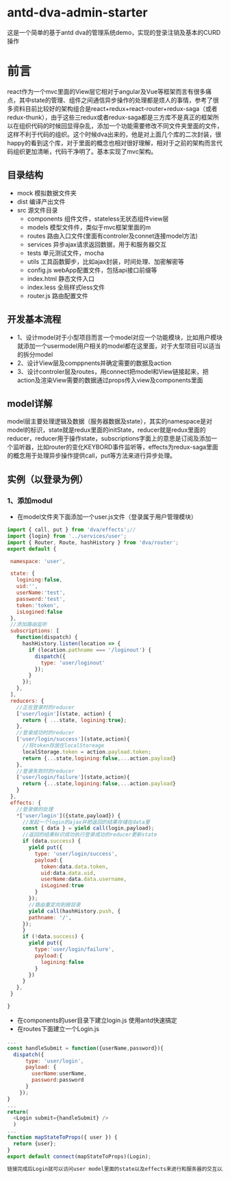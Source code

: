 # antd-dva-admin-starter
这是一个简单的基于antd dva的管理系统demo，实现的登录注销及基本的CURD操作
# 前言
react作为一个mvc里面的View层它相对于angular及Vue等框架而言有很多痛点，其中state的管理、组件之间通信异步操作的处理都是烦人的事情，参考了很多资料目前比较好的架构组合是react+redux+react-router+redux-saga（或者redux-thunk），由于这些三redux或者redux-saga都是三方库不是真正的框架所以在组织代码的时候回显得杂乱，添加一个功能需要修改不同文件夹里面的文件，这样不利于代码的组织。这个时候dva出来的，他是对上面几个库的二次封装，很happy的看到这个库，对于里面的概念也相对很好理解，相对于之前的架构而言代码组织更加清晰，代码干净明了。基本实现了mvc架构。

## 目录结构

- mock 模拟数据文件夹
- dist 编译产出文件
- src 源文件目录
  - components 组件文件，stateless无状态组件view层
  - models 模型文件件，类似于mvc框架里面的m
  - routes 路由入口文件(里面有controler及connet连接model方法)
  - services 异步ajax请求返回数据，用于和服务器交互
  - tests 单元测试文件，mocha
  - utils 工具函数脚步，比如ajax封装，时间处理、加密解密等
  - config.js webApp配置文件，包括api接口前缀等
  - index.html 静态文件入口
  - index.less 全局样式less文件
  - router.js 路由配置文件

## 开发基本流程
- 1、设计model对于小型项目而言一个model对应一个功能模块，比如用户模块就添加一个usermodel用户相关的model都在这里面，对于大型项目可以适当的拆分model
- 2、设计View层及comppnents并确定需要的数据及action
- 3、设计controler层及routes，用connect把model和View链接起来，把action及渲染View需要的数据通过props传入view及components里面

## model详解
model层主要处理逻辑及数据（服务器数据及state），其实的namespace是对model的标识，state就是redux里面的initState，reducer就是redux里面的reducer，reducer用于操作state，subscriptions字面上的意思是订阅及添加一个监听器，比如router的变化KEYBORD事件监听等，effects为redux-saga里面的概念用于处理异步操作提供call，put等方法来进行异步处理。
## 实例（以登录为例）
### 1、添加modul
  - 在model文件夹下面添加一个user.js文件（登录属于用户管理模块）
   ```javascript
  import { call, put } from 'dva/effects';//
  import {login} from '../services/user';
  import { Router, Route, hashHistory } from 'dva/router';
  export default {

    namespace: 'user',

    state: {
      logining:false,
      uid:'',
      userName:'test',
      password:'test',
      token:'token',
      isLogined:false
    },
    //添加路由监听
    subscriptions: [
      function(dispatch) {
        hashHistory.listen(location => {
          if (location.pathname === '/loginout') {
            dispatch({
              type: 'user/loginout'
            });
          }
        });
      },
    ],
    reducers: {
      //正在登录时的reducer
      ['user/login'](state, action) {
        return { ...state, logining:true};
      },
      //登录成功时的reducer
      ['user/login/success'](state,action){
        //将token存放在localStoreage
        localStorage.token = action.payload.token;
        return {...state,logining:false,...action.payload}
      },
      //登录失败时的reducer
      ['user/login/failure'](state,action){
        return {...state,logining:false,...action.payload}
      }
    },
    effects: {
      //登录做的处理
      *['user/login']({state,payload}) {
        //发起一个login的ajax并把返回的结果存储在data里
        const { data } = yield call(login,payload);
        //返回的结果标识成功执行登录成功的reducer更新state
        if (data.success) {
          yield put({
            type: 'user/login/success',
            payload:{
              token:data.data.token,
              uid:data.data.uid,
              userName:data.data.username,
              isLogined:true
            }
          });
          //路由重定向到根目录
          yield call(hashHistory.push, {
          pathname: '/',
        });
        }
        if (!data.success) {
          yield put({
            type:'user/login/failure',
            payload:{
              logining:false
            }
          })
        }
      },
    }

  }

  ```
- 在components的user目录下建立login.js
  使用antd快速搞定
- 在routes下面建立一个Login.js
```javascript
...
const handleSubmit = function({userName,password}){
  dispatch({
      type: 'user/login',
      payload: {
        userName:userName,
        password:password
      }
    });
}
...
return(
  <Login submit={handleSubmit} />
  )
...
function mapStateToProps({ user }) {
  return {user};
}
export default connect(mapStateToProps)(Login);

链接完成后Login就可以访问user model里面的state以及effects来进行和服务器的交互以及操作state，state
